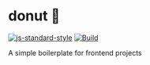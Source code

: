 # donut 🍩

[![js-standard-style](https://img.shields.io/badge/code%20style-standard-brightgreen.svg)](http://standardjs.com/)
[![Build](https://img.shields.io/badge/build-make-brightgreen.svg)](Makefile)

A simple boilerplate for frontend projects
